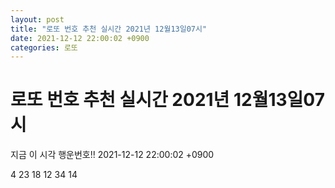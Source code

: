 ```yaml
---
layout: post
title: "로또 번호 추천 실시간 2021년 12월13일07시"
date: 2021-12-12 22:00:02 +0900
categories: 로또
---
```


# 로또 번호 추천 실시간 2021년 12월13일07시

지금 이 시각 행운번호!! 2021-12-12 22:00:02 +0900

 4  23  18  12  34  14 

